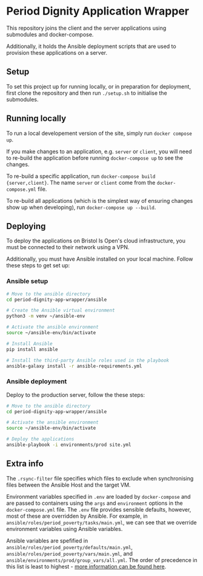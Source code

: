 # Period Dignity Application Wrapper

This repository joins the client and the server applications using submodules and docker-compose.

Additionally, it holds the Ansible deployment scripts that are used to provision these applications on a server.

## Setup

To set this project up for running locally, or in preparation for deployment, first clone the repository and then run `./setup.sh` to initialise the submodules.

## Running locally

To run a local developement version of the site, simply run `docker compose up`.

If you make changes to an application, e.g. `server` or `client`, you will need to re-build the application before running `docker-compose up` to see the changes.

To re-build a specific application, run `docker-compose build {server,client}`. The name `server` or `client` come from the `docker-compose.yml` file.

To re-build all applications (which is the simplest way of ensuring changes show up when developing), run `docker-compose up --build`.

## Deploying

To deploy the applications on Bristol Is Open's cloud infrastructure, you must be connected to their network using a VPN.

Additionally, you must have Ansible installed on your local machine. Follow these steps to get set up:

### Ansible setup

```bash
# Move to the ansible directory
cd period-dignity-app-wrapper/ansible

# Create the Ansible virtual environment
python3 -m venv ~/ansible-env

# Activate the ansible environment
source ~/ansible-env/bin/activate

# Install Ansible
pip install ansible

# Install the third-party Ansible roles used in the playbook
ansible-galaxy install -r ansible-requirements.yml
```

### Ansible deployment

Deploy to the production server, follow the these steps:

```bash
# Move to the ansible directory
cd period-dignity-app-wrapper/ansible

# Activate the ansible environment
source ~/ansible-env/bin/activate

# Deploy the applications
ansible-playbook -i environments/prod site.yml
```

## Extra info

The `.rsync-filter` file specifies which files to exclude when synchronising files between the Ansible Host and the target VM.

Environment variables specified in `.env` are loaded by `docker-compose` and are passed to containers using the `args` and `environment` options in the `docker-compose.yml` file. The `.env` file provides sensible defaults, however, most of these are overridden by Ansible. For example, in `ansible/roles/period_poverty/tasks/main.yml`, we can see that we override environment variables using Ansible variables. 

Ansible variables are spefified in `ansible/roles/period_poverty/defaults/main.yml`, `ansible/roles/period_poverty/vars/main.yml`, and `ansible/environments/prod/group_vars/all.yml`. The order of precedence in this list is least to highest - [more information can be found here](https://docs.ansible.com/ansible/2.5/user_guide/playbooks_variables.html#variable-precedence-where-should-i-put-a-variable).
